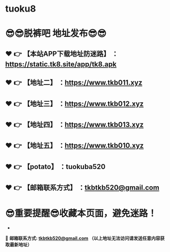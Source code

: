 # tuoku8
:sunglasses::sunglasses:脱裤吧 地址发布:sunglasses::sunglasses:
==
:heart: :point_right: 【本站APP下载地址防迷路】 ：https://static.tk8.site/app/tk8.apk
------
:heart: :point_right: 【地址二】 ：https://www.tkb011.xyz
------
:heart: :point_right: 【地址三】 ：https://www.tkb012.xyz
------
:heart: :point_right: 【地址四】 ：https://www.tkb013.xyz
------
:heart: :point_right: 【地址五】 ：https://www.tkb010.xyz
------
:heart: :point_right: 【potato】 ：tuokuba520
------
:heart: :point_right: 【邮箱联系方式】 ：tkbtkb520@gmail.com
------
:sunglasses:重要提醒:sunglasses:收藏本页面，避免迷路！
==

-

:e-mail: __邮箱联系方式: tkbtkb520@gmail.com （以上地址无法访问请发送任意内容获取最新地址）__
